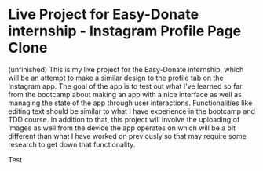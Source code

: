 # Live Project for Easy-Donate internship - Instagram Profile Page Clone

(unfinished)
This is my live project for the Easy-Donate internship, which will be an attempt to make a similar 
design to the profile tab on the Instagram app. The goal of the app is to test out what I've learned 
so far from the bootcamp about making an app with a nice interface as well as managing the state of
the app through user interactions. Functionalities like editing text should be similar to what I 
have experience in the bootcamp and TDD course. In addition to that, this project will involve the
uploading of images as well from the device the app operates on which will be a bit different than 
what I have worked on previously so that may require some research to get down that functionality.

Test